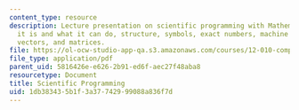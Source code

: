 ```yaml
---
content_type: resource
description: Lecture presentation on scientific programming with Mathematica, what
  it is and what it can do, structure, symbols, exact numbers, machine numbers, lists,
  vectors, and matrices.
file: https://ol-ocw-studio-app-qa.s3.amazonaws.com/courses/12-010-computational-methods-of-scientific-programming-fall-2011/1db383435b1f3a37742999088a836f7d_MIT12_010F11_Lec12.pdf
file_type: application/pdf
parent_uid: 5816426e-e626-2b91-ed6f-aec27f48aba8
resourcetype: Document
title: Scientific Programming
uid: 1db38343-5b1f-3a37-7429-99088a836f7d
---
```

